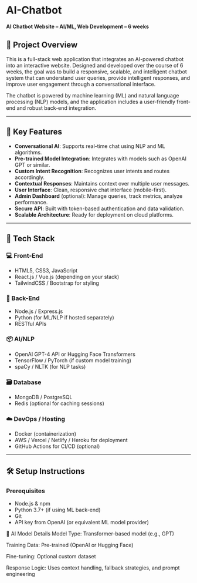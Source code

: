# AI-Chatbot

**AI Chatbot Website – AI/ML, Web Development – 6 weeks**

## 🧠 Project Overview

This is a full-stack web application that integrates an AI-powered chatbot into an interactive website. Designed and developed over the course of 6 weeks, the goal was to build a responsive, scalable, and intelligent chatbot system that can understand user queries, provide intelligent responses, and improve user engagement through a conversational interface.

The chatbot is powered by machine learning (ML) and natural language processing (NLP) models, and the application includes a user-friendly front-end and robust back-end integration.

---

## 🚀 Key Features

- **Conversational AI**: Supports real-time chat using NLP and ML algorithms.
- **Pre-trained Model Integration**: Integrates with models such as OpenAI GPT or similar.
- **Custom Intent Recognition**: Recognizes user intents and routes accordingly.
- **Contextual Responses**: Maintains context over multiple user messages.
- **User Interface**: Clean, responsive chat interface (mobile-first).
- **Admin Dashboard** (optional): Manage queries, track metrics, analyze performance.
- **Secure API**: Built with token-based authentication and data validation.
- **Scalable Architecture**: Ready for deployment on cloud platforms.

---

## 🧱 Tech Stack

### 💻 Front-End
- HTML5, CSS3, JavaScript
- React.js / Vue.js (depending on your stack)
- TailwindCSS / Bootstrap for styling

### 🧪 Back-End
- Node.js / Express.js
- Python (for ML/NLP if hosted separately)
- RESTful APIs

### 📦 AI/NLP
- OpenAI GPT-4 API or Hugging Face Transformers
- TensorFlow / PyTorch (if custom model training)
- spaCy / NLTK (for NLP tasks)

### 🗃️ Database
- MongoDB / PostgreSQL
- Redis (optional for caching sessions)

### ☁️ DevOps / Hosting
- Docker (containerization)
- AWS / Vercel / Netlify / Heroku for deployment
- GitHub Actions for CI/CD (optional)

---

## 🛠️ Setup Instructions

### Prerequisites

- Node.js & npm
- Python 3.7+ (if using ML back-end)
- Git
- API key from OpenAI (or equivalent ML model provider)

🧠 AI Model Details
Model Type: Transformer-based model (e.g., GPT)

Training Data: Pre-trained (OpenAI or Hugging Face)

Fine-tuning: Optional custom dataset

Response Logic: Uses context handling, fallback strategies, and prompt engineering
